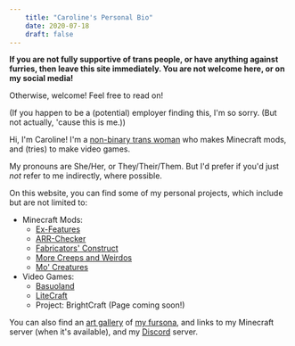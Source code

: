```yaml
---
    title: "Caroline's Personal Bio"
    date: 2020-07-18
    draft: false
---
```


**If you are not fully supportive of trans people, or have anything against furries,
then leave this site immediately. You are not welcome here, or on my social media!**

Otherwise, welcome! Feel free to read on!

(If you happen to be a (potential) employer finding this, I'm so sorry. (But not actually, 'cause this is me.))

Hi, I'm Caroline!
I'm a [non-binary trans woman](../pronouns) who makes Minecraft mods,
and (tries) to make video games.

My pronouns are She/Her, or They/Their/Them.
But I'd prefer if you'd just *not* refer to me indirectly, where possible.

On this website, you can find some of my personal projects,
which include but are not limited to:
 - Minecraft Mods:
   - [Ex-Features](../ex-features)
   - [ARR-Checker](../arrchecker)
   - [Fabricators' Construct](../fconstruct)
   - [More Creeps and Weirdos](../morecreeps)
   - [Mo' Creatures](../mocreatures)
 - Video Games:
   - [Basuoland](../basuoland)
   - [LiteCraft](../litecraft)
   - Project: BrightCraft (Page coming soon!)

You can also find an [art gallery](../art-gallery) of [my fursona](../fursona),
and links to my Minecraft server (when it's available),
and my [Discord](../../discord.html) server.
